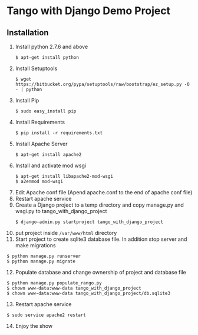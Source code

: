 # Tango with Django Demo Project
## Installation
1. Install python 2.7.6 and above
   ```
   $ apt-get install python
   ```
2. Install Setuptools
   ```
   $ wget https://bitbucket.org/pypa/setuptools/raw/bootstrap/ez_setup.py -O - | python
   ```
3. Install Pip
   ```
   $ sudo easy_install pip
   ```
4. Install Requirements
   ```
   $ pip install -r requirements.txt
   ```
5. Install Apache Server
   ```
   $ apt-get install apache2
   ```
6. Install and activate mod wsgi
   ```
   $ apt-get install libapache2-mod-wsgi
   $ a2enmod mod-wsgi
   ```
7. Edit Apache conf file (Apend apache.conf to the end of apache conf file)
8. Restart apache service
9. Create a Django project to a temp directory and copy manage.py and wsgi.py to tango_with_django_project
   ```
   $ django-admin.py startproject tango_with_django_project
   ```
10. put project inside `/var/www/html` directory
11. Start project to create sqlite3 database file. In addition stop server and make migrations
   ```
   $ python manage.py runserver
   $ python manage.py migrate
   ```
12. Populate database and change ownership of project and database file
   ```
   $ python manage.py populate_rango.py
   $ chown www-data:www-data tango_with_django_project
   $ chown www-data:www-data tango_with_django_project/db.sqlite3
   ```
13. Restart apache service
   ```
   $ sudo service apache2 restart
   ```
14. Enjoy the show